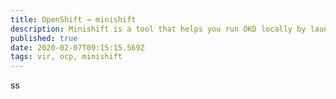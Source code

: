 ```yaml
---
title: OpenShift → minishift
description: Minishift is a tool that helps you run OKD locally by launching a single-node OKD cluster inside a virtual machine. 
published: true
date: 2020-02-07T09:15:15.569Z
tags: vir, ocp, minishift
---
```


ss